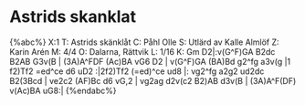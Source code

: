 # Astrids skanklat

{%abc%}
X:1
T: Astrids skänklåt
C: Påhl Olle
S: Utlärd av Kalle Almlöf
Z: Karin Arén
M: 4/4
O: Dalarna, Rättvik
L: 1/16
K: Gm
D2|:v(G^F)GA B2dc B2AB G3v(B | (3A)A^FDF (Ac)BA vG6 D2 |
v(G^F)GA (BA)Bd g2^fg a3v(g |1 f2)Tf2 =ed^ce d6 uD2 :|2f2)Tf2 (=ed)^ce ud8 |:
vg2^fg a2g2 ud2dc B2(3Bcd | ve2c2 (AF)Bc d6 vG,2 |
vg2ag d2v(c2 B2)AB d3v(B | (3A)A^F(DF) v(Ac)BA uG8:| 
{%endabc%}





